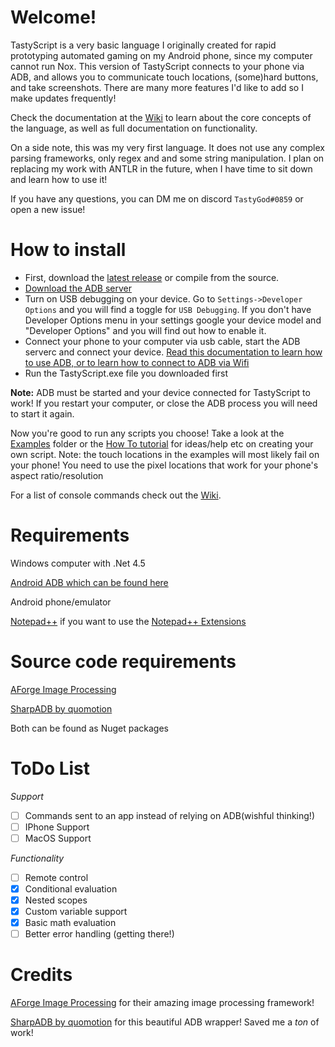 # Welcome!

TastyScript is a very basic language I originally created for rapid prototyping automated gaming on my Android phone, since my computer cannot run Nox. This version of TastyScript connects to your phone via ADB, and allows you to communicate touch locations, (some)hard buttons, and take screenshots. There are many more features I'd like to add so I make updates frequently!

Check the documentation at the [Wiki](/Wiki) to learn about the core concepts of the language, as well as full documentation on functionality.   
 
On a side note, this was my very first language. It does not use any complex parsing frameworks, only regex and and some string manipulation. I plan on replacing my work with ANTLR in the future, when I have time to sit down and learn how to use it!

If you have any questions, you can DM me on discord `TastyGod#0859` or open a new issue!  

# How to install
* First, download the [latest release](https://github.com/TastyGod/TastyScript/releases) or compile from the source.
* [Download the ADB server](https://developer.android.com/studio/releases/platform-tools.html)
* Turn on USB debugging on your device. Go to `Settings->Developer Options` and you will find a toggle for `USB Debugging`. If you don't have Developer Options menu in your settings google your device model and "Developer Options" and you will find out how to enable it.
* Connect your phone to your computer via usb cable, start the ADB serverc and connect your device. [Read this documentation to learn how to use ADB, or to learn how to connect to ADB via Wifi](https://developer.android.com/studio/command-line/adb.html)
* Run the TastyScript.exe file you downloaded first

**Note:** ADB must be started and your device connected for TastyScript to work! If you restart your computer, or close the ADB process you will need to start it again.

Now you're good to run any scripts you choose! Take a look at the [Examples](/Examples) folder or the [How To tutorial](https://github.com/TastyGod/TastyScript/wiki/Tutorial:-How-To-Create-a-Functional-Script) for ideas/help etc on creating your own script. Note: the touch locations in the examples will most likely fail on your phone! You need to use the pixel locations that work for your phone's aspect ratio/resolution

For a list of console commands check out the [Wiki](/Wiki/ConsoleCommands.md).


# Requirements
Windows computer with .Net 4.5

[Android ADB which can be found here](https://developer.android.com/studio/releases/platform-tools.html)

Android phone/emulator

[Notepad++](https://notepad-plus-plus.org/) if you want to use the [Notepad++ Extensions](https://github.com/TastyGod/TastyScript/tree/master/Notepad-%20Extensions)

# Source code requirements
[AForge Image Processing](https://github.com/andrewkirillov/AForge.NET)

[SharpADB by quomotion](https://github.com/quamotion/madb)

Both can be found as Nuget packages

# ToDo List
*Support*
- [ ] Commands sent to an app instead of relying on ADB(wishful thinking!)
- [ ] IPhone Support
- [ ] MacOS Support

*Functionality*
- [ ] Remote control
- [x] Conditional evaluation
- [x] Nested scopes
- [x] Custom variable support
- [x] Basic math evaluation
- [ ] Better error handling (getting there!)

# Credits
[AForge Image Processing](https://github.com/andrewkirillov/AForge.NET) for their amazing image processing framework!

[SharpADB by quomotion](https://github.com/quamotion/madb) for this beautiful ADB wrapper! Saved me a *ton* of work!
